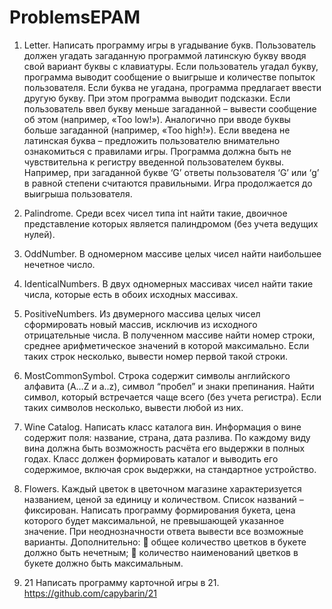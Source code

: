 # ProblemsEPAM
1. Letter.
Написать программу игры в угадывание букв.
Пользователь должен угадать загаданную программой латинскую букву
вводя свой вариант буквы с клавиатуры.
Если пользователь угадал букву, программа выводит сообщение о выигрыше
и количестве попыток пользователя.
Если буква не угадана, программа предлагает ввести другую букву. При этом
программа выводит подсказки. Если пользователь ввел букву меньше
загаданной – вывести сообщение об этом (например, «Too low!»).
Аналогично при вводе буквы больше загаданной (например, «Too high!»).
Если введена не латинская буква – предложить пользователю внимательно
ознакомиться с правилами игры.
Программа должна быть не чувствительна к регистру введенной
пользователем буквы. Например, при загаданной букве ‘G’ ответы
пользователя ‘G’ или ‘g’ в равной степени считаются правильными.
Игра продолжается до выигрыша пользователя.
2. Palindrome.
Среди всех чисел типа int найти такие, двоичное представление которых
является палиндромом (без учета ведущих нулей).
3. OddNumber.
В одномерном массиве целых чисел найти наибольшее нечетное число.
4. IdenticalNumbers.
В двух одномерных массивах чисел найти такие числа, которые есть в обоих
исходных массивах.
5. PositiveNumbers.
Из двумерного массива целых чисел сформировать новый массив, исключив
из исходного отрицательные числа. В полученном массиве найти номер
строки, среднее арифметическое значений в которой максимально. Если
таких строк несколько, вывести номер первой такой строки.

6. MostCommonSymbol.
Строка содержит символы английского алфавита (A…Z и a..z), символ
“пробел” и знаки препинания. Найти символ, который встречается чаще
всего (без учета регистра). Если таких символов несколько, вывести любой
из них.
7. Wine Catalog.
Написать класс каталога вин. Информация о вине содержит поля: название,
страна, дата разлива. По каждому виду вина должна быть возможность
расчёта его выдержки в полных годах. Класс должен формировать каталог и
выводить его содержимое, включая срок выдержки, на стандартное
устройство.
8. Flowers.
Каждый цветок в цветочном магазине характеризуется названием, ценой за
единицу и количеством. Список названий – фиксирован. Написать
программу формирования букета, цена которого будет максимальной, не
превышающей указанное значение. При неоднозначности ответа вывести все
возможные варианты.
Дополнительно:
 общее количество цветков в букете должно быть нечетным;
 количество наименований цветков в букете должно быть максимальным.

9. 21
Написать программу карточной игры в 21.
https://github.com/capybarin/21
